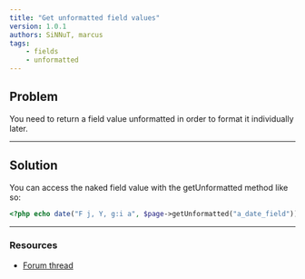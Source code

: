 ```yaml
---
title: "Get unformatted field values"
version: 1.0.1
authors: SiNNuT, marcus
tags:
    - fields
    - unformatted
---
```


## Problem

You need to return a field value unformatted in order to format it individually later.

---

## Solution

You can access the naked field value with the getUnformatted method like so:

```php
<?php echo date("F j, Y, g:i a", $page->getUnformatted("a_date_field")); ?>
```

---

### Resources

-   [Forum thread](https://processwire.com/talk/topic/1978-how-to-format-dates-in-templates/#entry18517)

